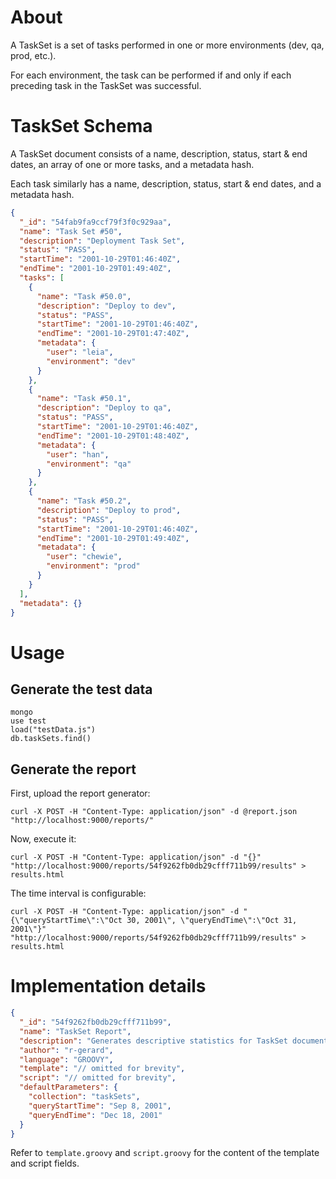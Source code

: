 # About

A TaskSet is a set of tasks performed in one or more environments (dev, qa, prod, etc.).

For each environment, the task can be performed if and only if each preceding task in the TaskSet was successful.

# TaskSet Schema

A TaskSet document consists of a name, description, status, start & end dates, an array of one or more tasks, and a metadata hash.

Each task similarly has a name, description, status, start & end dates, and a metadata hash.


```json
{
  "_id": "54fab9fa9ccf79f3f0c929aa",
  "name": "Task Set #50",
  "description": "Deployment Task Set",
  "status": "PASS",
  "startTime": "2001-10-29T01:46:40Z",
  "endTime": "2001-10-29T01:49:40Z",
  "tasks": [
    {
      "name": "Task #50.0",
      "description": "Deploy to dev",
      "status": "PASS",
      "startTime": "2001-10-29T01:46:40Z",
      "endTime": "2001-10-29T01:47:40Z",
      "metadata": {
        "user": "leia",
        "environment": "dev"
      }
    },
    {
      "name": "Task #50.1",
      "description": "Deploy to qa",
      "status": "PASS",
      "startTime": "2001-10-29T01:46:40Z",
      "endTime": "2001-10-29T01:48:40Z",
      "metadata": {
        "user": "han",
        "environment": "qa"
      }
    },
    {
      "name": "Task #50.2",
      "description": "Deploy to prod",
      "status": "PASS",
      "startTime": "2001-10-29T01:46:40Z",
      "endTime": "2001-10-29T01:49:40Z",
      "metadata": {
        "user": "chewie",
        "environment": "prod"
      }
    }
  ],
  "metadata": {}
}
```

# Usage

## Generate the test data

```shell
mongo
use test
load("testData.js")
db.taskSets.find()
```

## Generate the report

First, upload the report generator:

```shell
curl -X POST -H "Content-Type: application/json" -d @report.json "http://localhost:9000/reports/"
```

Now, execute it:

```shell
curl -X POST -H "Content-Type: application/json" -d "{}" "http://localhost:9000/reports/54f9262fb0db29cfff711b99/results" > results.html
```

The time interval is configurable:

```shell
curl -X POST -H "Content-Type: application/json" -d "{\"queryStartTime\":\"Oct 30, 2001\", \"queryEndTime\":\"Oct 31, 2001\"}" "http://localhost:9000/reports/54f9262fb0db29cfff711b99/results" > results.html
```

# Implementation details

```json
{
  "_id": "54f9262fb0db29cfff711b99",
  "name": "TaskSet Report",
  "description": "Generates descriptive statistics for TaskSet documents found within a specified date range",
  "author": "r-gerard",
  "language": "GROOVY",
  "template": "// omitted for brevity",
  "script": "// omitted for brevity",
  "defaultParameters": {
    "collection": "taskSets",
    "queryStartTime": "Sep 8, 2001",
    "queryEndTime": "Dec 18, 2001"
  }
}
```

Refer to `template.groovy` and `script.groovy` for the content of the template and script fields.
